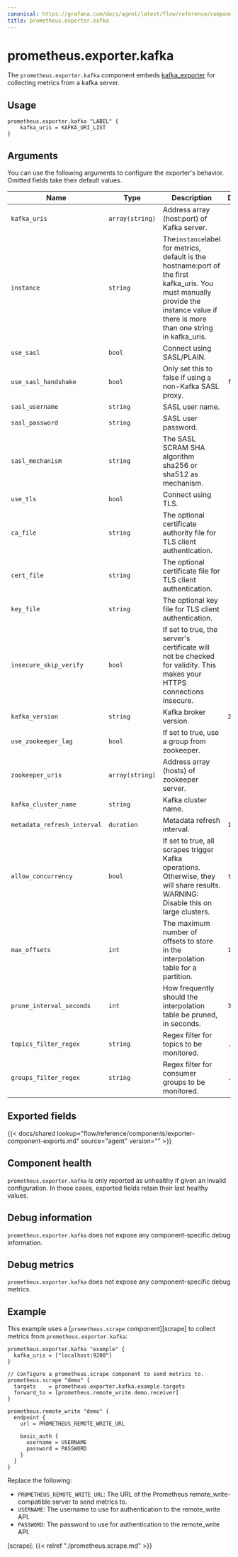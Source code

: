 ```yaml
---
canonical: https://grafana.com/docs/agent/latest/flow/reference/components/prometheus.exporter.kafka/
title: prometheus.exporter.kafka
---
```


# prometheus.exporter.kafka

The `prometheus.exporter.kafka` component embeds
[kafka_exporter](https://github.com/davidmparrott/kafka_exporter) for collecting metrics from a kafka server.

## Usage

```river
prometheus.exporter.kafka "LABEL" {
    kafka_uris = KAFKA_URI_LIST
}
```

## Arguments

You can use the following arguments to configure the exporter's behavior.
Omitted fields take their default values.

| Name                        | Type            | Description                                                                                                                                                                        | Default | Required |
| --------------------------- | --------------- | ---------------------------------------------------------------------------------------------------------------------------------------------------------------------------------- | ------- | -------- |
| `kafka_uris`                | `array(string)` | Address array (host:port) of Kafka server.                                                                                                                                         |         | yes      |
| `instance`                  | `string`        | The`instance`label for metrics, default is the hostname:port of the first kafka_uris. You must manually provide the instance value if there is more than one string in kafka_uris. |         | no       |
| `use_sasl`                  | `bool`          | Connect using SASL/PLAIN.                                                                                                                                                          |         | no       |
| `use_sasl_handshake`        | `bool`          | Only set this to false if using a non-Kafka SASL proxy.                                                                                                                            | `false` | no       |
| `sasl_username`             | `string`        | SASL user name.                                                                                                                                                                    |         | no       |
| `sasl_password`             | `string`        | SASL user password.                                                                                                                                                                |         | no       |
| `sasl_mechanism`            | `string`        | The SASL SCRAM SHA algorithm sha256 or sha512 as mechanism.                                                                                                                        |         | no       |
| `use_tls`                   | `bool`          | Connect using TLS.                                                                                                                                                                 |         | no       |
| `ca_file`                   | `string`        | The optional certificate authority file for TLS client authentication.                                                                                                             |         | no       |
| `cert_file`                 | `string`        | The optional certificate file for TLS client authentication.                                                                                                                       |         | no       |
| `key_file`                  | `string`        | The optional key file for TLS client authentication.                                                                                                                               |         | no       |
| `insecure_skip_verify`      | `bool`          | If set to true, the server's certificate will not be checked for validity. This makes your HTTPS connections insecure.                                                             |         | no       |
| `kafka_version`             | `string`        | Kafka broker version.                                                                                                                                                              | `2.0.0` | no       |
| `use_zookeeper_lag`         | `bool`          | If set to true, use a group from zookeeper.                                                                                                                                        |         | no       |
| `zookeeper_uris`            | `array(string)` | Address array (hosts) of zookeeper server.                                                                                                                                         |         | no       |
| `kafka_cluster_name`        | `string`        | Kafka cluster name.                                                                                                                                                                |         | no       |
| `metadata_refresh_interval` | `duration`      | Metadata refresh interval.                                                                                                                                                         | `1m`    | no       |
| `allow_concurrency`         | `bool`          | If set to true, all scrapes trigger Kafka operations. Otherwise, they will share results. WARNING: Disable this on large clusters.                                                 | `true`  | no       |
| `max_offsets`               | `int`           | The maximum number of offsets to store in the interpolation table for a partition.                                                                                                 | `1000`  | no       |
| `prune_interval_seconds`    | `int`           | How frequently should the interpolation table be pruned, in seconds.                                                                                                               | `30`    | no       |
| `topics_filter_regex`       | `string`        | Regex filter for topics to be monitored.                                                                                                                                           | `.*`    | no       |
| `groups_filter_regex`       | `string`        | Regex filter for consumer groups to be monitored.                                                                                                                                  | `.*`    | no       |

## Exported fields

{{< docs/shared lookup="flow/reference/components/exporter-component-exports.md" source="agent" version="<AGENT VERSION>" >}}

## Component health

`prometheus.exporter.kafka` is only reported as unhealthy if given
an invalid configuration. In those cases, exported fields retain their last
healthy values.

## Debug information

`prometheus.exporter.kafka` does not expose any component-specific
debug information.

## Debug metrics

`prometheus.exporter.kafka` does not expose any component-specific
debug metrics.

## Example

This example uses a [`prometheus.scrape` component][scrape] to collect metrics
from `prometheus.exporter.kafka`:

```river
prometheus.exporter.kafka "example" {
  kafka_uris = ["localhost:9200"]
}

// Configure a prometheus.scrape component to send metrics to.
prometheus.scrape "demo" {
  targets    = prometheus.exporter.kafka.example.targets
  forward_to = [prometheus.remote_write.demo.receiver]
}

prometheus.remote_write "demo" {
  endpoint {
    url = PROMETHEUS_REMOTE_WRITE_URL

    basic_auth {
      username = USERNAME
      password = PASSWORD
    }
  }
}
```

Replace the following:

- `PROMETHEUS_REMOTE_WRITE_URL`: The URL of the Prometheus remote_write-compatible server to send metrics to.
- `USERNAME`: The username to use for authentication to the remote_write API.
- `PASSWORD`: The password to use for authentication to the remote_write API.

[scrape]: {{< relref "./prometheus.scrape.md" >}}
